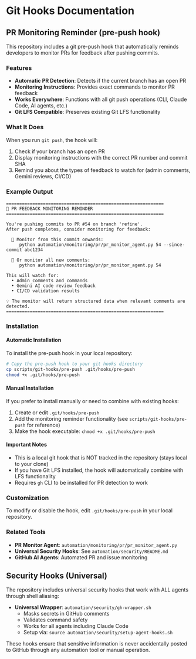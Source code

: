 # Git Hooks Documentation

## PR Monitoring Reminder (pre-push hook)

This repository includes a git pre-push hook that automatically reminds developers to monitor PRs for feedback after pushing commits.

### Features

- **Automatic PR Detection**: Detects if the current branch has an open PR
- **Monitoring Instructions**: Provides exact commands to monitor PR feedback
- **Works Everywhere**: Functions with all git push operations (CLI, Claude Code, AI agents, etc.)
- **Git LFS Compatible**: Preserves existing Git LFS functionality

### What It Does

When you run `git push`, the hook will:

1. Check if your branch has an open PR
2. Display monitoring instructions with the correct PR number and commit SHA
3. Remind you about the types of feedback to watch for (admin comments, Gemini reviews, CI/CD)

### Example Output

```
============================================================
🔄 PR FEEDBACK MONITORING REMINDER
============================================================

You're pushing commits to PR #54 on branch 'refine'.
After push completes, consider monitoring for feedback:

  📍 Monitor from this commit onwards:
     python automation/monitoring/pr/pr_monitor_agent.py 54 --since-commit abc1234

  🔄 Or monitor all new comments:
     python automation/monitoring/pr/pr_monitor_agent.py 54

This will watch for:
  • Admin comments and commands
  • Gemini AI code review feedback
  • CI/CD validation results

💡 The monitor will return structured data when relevant comments are detected.
============================================================
```

### Installation

#### Automatic Installation

To install the pre-push hook in your local repository:

```bash
# Copy the pre-push hook to your git hooks directory
cp scripts/git-hooks/pre-push .git/hooks/pre-push
chmod +x .git/hooks/pre-push
```

#### Manual Installation

If you prefer to install manually or need to combine with existing hooks:

1. Create or edit `.git/hooks/pre-push`
2. Add the monitoring reminder functionality (see `scripts/git-hooks/pre-push` for reference)
3. Make the hook executable: `chmod +x .git/hooks/pre-push`

#### Important Notes

- This is a local git hook that is NOT tracked in the repository (stays local to your clone)
- If you have Git LFS installed, the hook will automatically combine with LFS functionality
- Requires `gh` CLI to be installed for PR detection to work

### Customization

To modify or disable the hook, edit `.git/hooks/pre-push` in your local repository.

### Related Tools

- **PR Monitor Agent**: `automation/monitoring/pr/pr_monitor_agent.py`
- **Universal Security Hooks**: See `automation/security/README.md`
- **GitHub AI Agents**: Automated PR and issue monitoring

## Security Hooks (Universal)

The repository includes universal security hooks that work with ALL agents through shell aliasing:

- **Universal Wrapper**: `automation/security/gh-wrapper.sh`
  - Masks secrets in GitHub comments
  - Validates command safety
  - Works for all agents including Claude Code
  - Setup via: `source automation/security/setup-agent-hooks.sh`

These hooks ensure that sensitive information is never accidentally posted to GitHub through any automation tool or manual operation.
